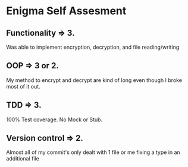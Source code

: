 # Enigma Self Assesment

## Functionality => 3. 
Was able to implement encryption, decryption, and file reading/writing

## OOP => 3 or 2. 
My method to encrypt and decrypt are kind of long even though I broke most of it out.

## TDD => 3. 
100% Test coverage. No Mock or Stub.

## Version control => 2. 
Almost all of my commit's only dealt with 1 file or me fixing a type in an additional file
